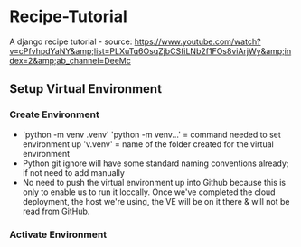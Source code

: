 # Recipe-Tutorial
A django recipe tutorial - source: https://www.youtube.com/watch?v=cPfvhpdYaNY&amp;list=PLXuTq6OsqZjbCSfiLNb2f1FOs8viArjWy&amp;index=2&amp;ab_channel=DeeMc


## Setup Virtual Environment

### Create Environment
- 'python -m venv .venv' 
    'python -m venv...' = command needed to set environment up
    'v.venv' = name of the folder created for the virtual environment
- Python git ignore will have some standard naming conventions already; if not need to add manually
- No need to push the virtual environment up into Github because this is only to enable us to run it loccally. Once we've completed the cloud deployment, the host we're using, the VE will be on it there & will not be read from GitHub.

### Activate Environment
